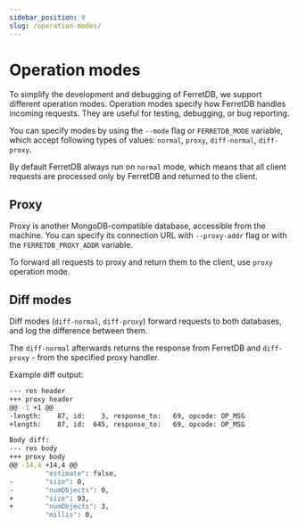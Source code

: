 ```yaml
---
sidebar_position: 9
slug: /operation-modes/
---
```


# Operation modes

To simplify the development and debugging of FerretDB, we support different operation modes.
Operation modes specify how FerretDB handles incoming requests.
They are useful for testing, debugging, or bug reporting.

You can specify modes by using the `--mode` flag or `FERRETDB_MODE` variable,
which accept following types of values: `normal`, `proxy`, `diff-normal`, `diff-proxy`.

By default FerretDB always run on `normal` mode, which means that all client requests
are processed only by FerretDB and returned to the client.

## Proxy

Proxy is another MongoDB-compatible database, accessible from the machine.
You can specify its connection URL with `--proxy-addr` flag or with the `FERRETDB_PROXY_ADDR` variable.

To forward all requests to proxy and return them to the client, use `proxy` operation mode.

## Diff modes

Diff modes (`diff-normal`, `diff-proxy`) forward requests to both databases, and log the difference between them.

The `diff-normal` afterwards returns the response from FerretDB and `diff-proxy` - from the specified proxy handler.

Example diff output:

```sh
--- res header
+++ proxy header
@@ -1 +1 @@
-length:    87, id:    3, response_to:   69, opcode: OP_MSG
+length:    87, id:  645, response_to:   69, opcode: OP_MSG

Body diff:
--- res body
+++ proxy body
@@ -14,4 +14,4 @@
         "estimate": false,
-        "size": 0,
-        "numObjects": 0,
+        "size": 93,
+        "numObjects": 3,
         "millis": 0,
```
